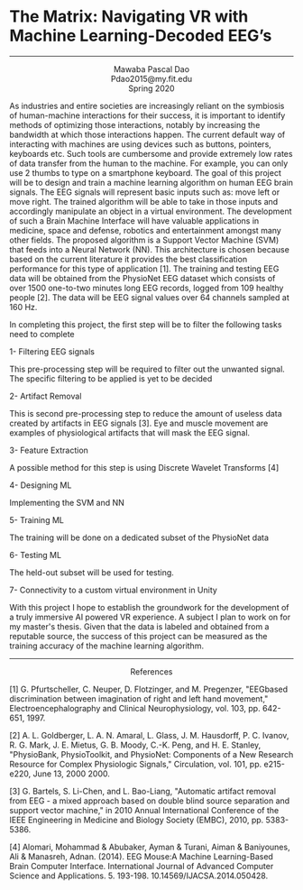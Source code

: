
  # The Matrix: Navigating VR with Machine Learning-Decoded EEG’s 
  
  -----
  <p align="center">
  Mawaba Pascal Dao<br> 
  Pdao2015@my.fit.edu <br>
  Spring 2020   
  </p>
  
  As industries and entire societies are increasingly reliant on the symbiosis of human-machine interactions for their success, it is important to identify methods of optimizing those interactions, notably by increasing the bandwidth at which those interactions happen. The current default way of interacting with machines are using devices such as buttons, pointers, keyboards etc. Such tools are cumbersome and provide extremely low rates of data transfer from the human to the machine. For example, you can only use 2 thumbs to type on a smartphone keyboard. The goal of this project will be to design and train a machine learning algorithm on human EEG brain signals. The EEG signals will represent basic inputs such as: move left or move right. The trained algorithm will be able to take in those inputs and accordingly manipulate an object in a virtual environment.  The development of such a Brain Machine Interface will have valuable applications in medicine, space and defense, robotics and entertainment amongst many other fields. The proposed algorithm is a Support Vector Machine (SVM) that feeds into a Neural Network (NN). This architecture is chosen because based on the current literature it provides the best classification performance for this type of application [1]. The training and testing EEG data will be obtained from the PhysioNet EEG dataset which consists of over 1500 one-to-two minutes long EEG records, logged from 109 healthy people [2]. The data will be EEG signal values over 64 channels sampled at 160 Hz.


In completing this project, the first step will be to filter the following tasks need to complete 

1- Filtering EEG signals 

This pre-processing step will be required to filter out the unwanted signal. The specific                 filtering to be applied is yet to be decided 

2- Artifact Removal 

This is second pre-processing step to reduce the amount of useless data created by artifacts in EEG signals [3]. Eye and muscle movement are examples of physiological artifacts that will mask the EEG signal. 

3- Feature Extraction 

A possible method for this step is using Discrete Wavelet Transforms [4] 

4- Designing ML 

Implementing the SVM and NN 

5- Training ML 

The training will be done on a dedicated subset of the PhysioNet data  

6- Testing ML 

The held-out subset will be used for testing. 

7- Connectivity to a custom virtual environment in Unity

With this project I hope to establish the groundwork for the development of a truly immersive AI powered VR experience. A subject I plan to work on for my master's thesis. Given that the data is labeled and obtained from a reputable source, the success of this project can be measured as the training accuracy of the machine learning algorithm. 

---
<p align="center">
 References 
  </p>
  
[1] G. Pfurtscheller, C. Neuper, D. Flotzinger, and M. Pregenzer, "EEGbased discrimination between imagination of right and left hand movement," Electroencephalography and Clinical Neurophysiology, vol. 103, pp. 642-651, 1997. 

[2] A. L. Goldberger, L. A. N. Amaral, L. Glass, J. M. Hausdorff, P. C. Ivanov, R. G. Mark, J. E. Mietus, G. B. Moody, C.-K. Peng, and H. E. Stanley, "PhysioBank, PhysioToolkit, and PhysioNet: Components of a New Research Resource for Complex Physiologic Signals," Circulation, vol. 101, pp. e215-e220, June 13, 2000 2000. 

[3] G. Bartels, S. Li-Chen, and L. Bao-Liang, "Automatic artifact removal from EEG - a mixed approach based on double blind source separation and support vector machine," in 2010 Annual International Conference of the IEEE Engineering in Medicine and Biology Society (EMBC), 2010, pp. 5383-5386. 

[4] Alomari, Mohammad & Abubaker, Ayman & Turani, Aiman & Baniyounes, Ali & Manasreh, Adnan. (2014). EEG Mouse:A Machine Learning-Based Brain Computer Interface. International Journal of Advanced Computer Science and Applications. 5. 193-198. 10.14569/IJACSA.2014.050428.

